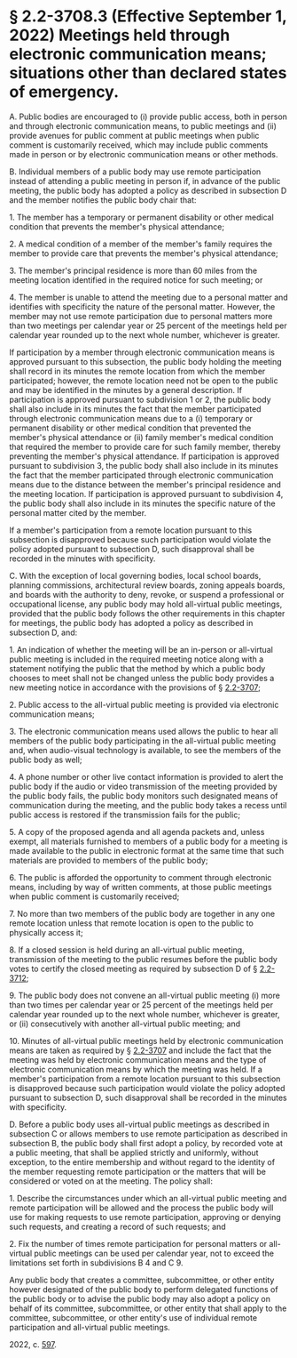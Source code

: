 # § 2.2-3708.3 (Effective September 1, 2022) Meetings held through electronic communication means; situations other than declared states of emergency.

<p>A. Public bodies are encouraged to (i) provide public access, both in person and through electronic communication means, to public meetings and (ii) provide avenues for public comment at public meetings when public comment is customarily received, which may include public comments made in person or by electronic communication means or other methods.</p><p>B. Individual members of a public body may use remote participation instead of attending a public meeting in person if, in advance of the public meeting, the public body has adopted a policy as described in subsection D and the member notifies the public body chair that:</p><p>1. The member has a temporary or permanent disability or other medical condition that prevents the member's physical attendance;</p><p>2. A medical condition of a member of the member's family requires the member to provide care that prevents the member's physical attendance;</p><p>3. The member's principal residence is more than 60 miles from the meeting location identified in the required notice for such meeting; or</p><p>4. The member is unable to attend the meeting due to a personal matter and identifies with specificity the nature of the personal matter. However, the member may not use remote participation due to personal matters more than two meetings per calendar year or 25 percent of the meetings held per calendar year rounded up to the next whole number, whichever is greater.</p><p>If participation by a member through electronic communication means is approved pursuant to this subsection, the public body holding the meeting shall record in its minutes the remote location from which the member participated; however, the remote location need not be open to the public and may be identified in the minutes by a general description. If participation is approved pursuant to subdivision 1 or 2, the public body shall also include in its minutes the fact that the member participated through electronic communication means due to a (i) temporary or permanent disability or other medical condition that prevented the member's physical attendance or (ii) family member's medical condition that required the member to provide care for such family member, thereby preventing the member's physical attendance. If participation is approved pursuant to subdivision 3, the public body shall also include in its minutes the fact that the member participated through electronic communication means due to the distance between the member's principal residence and the meeting location. If participation is approved pursuant to subdivision 4, the public body shall also include in its minutes the specific nature of the personal matter cited by the member.</p><p>If a member's participation from a remote location pursuant to this subsection is disapproved because such participation would violate the policy adopted pursuant to subsection D, such disapproval shall be recorded in the minutes with specificity.</p><p>C. With the exception of local governing bodies, local school boards, planning commissions, architectural review boards, zoning appeals boards, and boards with the authority to deny, revoke, or suspend a professional or occupational license, any public body may hold all-virtual public meetings, provided that the public body follows the other requirements in this chapter for meetings, the public body has adopted a policy as described in subsection D, and:</p><p>1. An indication of whether the meeting will be an in-person or all-virtual public meeting is included in the required meeting notice along with a statement notifying the public that the method by which a public body chooses to meet shall not be changed unless the public body provides a new meeting notice in accordance with the provisions of § <a href='/vacode/2.2-3707/'>2.2-3707</a>;</p><p>2. Public access to the all-virtual public meeting is provided via electronic communication means;</p><p>3. The electronic communication means used allows the public to hear all members of the public body participating in the all-virtual public meeting and, when audio-visual technology is available, to see the members of the public body as well;</p><p>4. A phone number or other live contact information is provided to alert the public body if the audio or video transmission of the meeting provided by the public body fails, the public body monitors such designated means of communication during the meeting, and the public body takes a recess until public access is restored if the transmission fails for the public;</p><p>5. A copy of the proposed agenda and all agenda packets and, unless exempt, all materials furnished to members of a public body for a meeting is made available to the public in electronic format at the same time that such materials are provided to members of the public body;</p><p>6. The public is afforded the opportunity to comment through electronic means, including by way of written comments, at those public meetings when public comment is customarily received;</p><p>7. No more than two members of the public body are together in any one remote location unless that remote location is open to the public to physically access it;</p><p>8. If a closed session is held during an all-virtual public meeting, transmission of the meeting to the public resumes before the public body votes to certify the closed meeting as required by subsection D of § <a href='/vacode/2.2-3712/'>2.2-3712</a>;</p><p>9. The public body does not convene an all-virtual public meeting (i) more than two times per calendar year or 25 percent of the meetings held per calendar year rounded up to the next whole number, whichever is greater, or (ii) consecutively with another all-virtual public meeting; and</p><p>10. Minutes of all-virtual public meetings held by electronic communication means are taken as required by § <a href='/vacode/2.2-3707/'>2.2-3707</a> and include the fact that the meeting was held by electronic communication means and the type of electronic communication means by which the meeting was held. If a member's participation from a remote location pursuant to this subsection is disapproved because such participation would violate the policy adopted pursuant to subsection D, such disapproval shall be recorded in the minutes with specificity.</p><p>D. Before a public body uses all-virtual public meetings as described in subsection C or allows members to use remote participation as described in subsection B, the public body shall first adopt a policy, by recorded vote at a public meeting, that shall be applied strictly and uniformly, without exception, to the entire membership and without regard to the identity of the member requesting remote participation or the matters that will be considered or voted on at the meeting. The policy shall:</p><p>1. Describe the circumstances under which an all-virtual public meeting and remote participation will be allowed and the process the public body will use for making requests to use remote participation, approving or denying such requests, and creating a record of such requests; and</p><p>2. Fix the number of times remote participation for personal matters or all-virtual public meetings can be used per calendar year, not to exceed the limitations set forth in subdivisions B 4 and C 9.</p><p>Any public body that creates a committee, subcommittee, or other entity however designated of the public body to perform delegated functions of the public body or to advise the public body may also adopt a policy on behalf of its committee, subcommittee, or other entity that shall apply to the committee, subcommittee, or other entity's use of individual remote participation and all-virtual public meetings.</p><p>2022, c. <a href='http://lis.virginia.gov/cgi-bin/legp604.exe?221+ful+CHAP0597'>597</a>.</p>